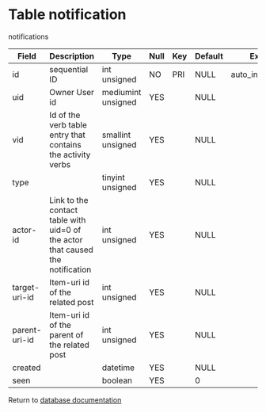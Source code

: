 Table notification
===========
notifications

| Field         | Description                                                                    | Type               | Null | Key | Default | Extra          |    
| ------------- | ------------------------------------------------------------------------------ | ------------------ | ---- | --- | ------- | -------------- |    
| id            | sequential ID                                                                  | int unsigned       | NO   | PRI | NULL    | auto_increment |    
| uid           | Owner User id                                                                  | mediumint unsigned | YES  |     | NULL    |                |    
| vid           | Id of the verb table entry that contains the activity verbs                    | smallint unsigned  | YES  |     | NULL    |                |    
| type          |                                                                                | tinyint unsigned   | YES  |     | NULL    |                |    
| actor-id      | Link to the contact table with uid=0 of the actor that caused the notification | int unsigned       | YES  |     | NULL    |                |    
| target-uri-id | Item-uri id of the related post                                                | int unsigned       | YES  |     | NULL    |                |    
| parent-uri-id | Item-uri id of the parent of the related post                                  | int unsigned       | YES  |     | NULL    |                |    
| created       |                                                                                | datetime           | YES  |     | NULL    |                |    
| seen          |                                                                                | boolean            | YES  |     | 0       |                |    

Return to [database documentation](help/database)
